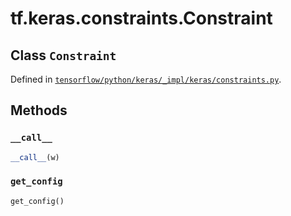 <div itemscope itemtype="http://developers.google.com/ReferenceObject">
<meta itemprop="name" content="tf.keras.constraints.Constraint" />
<meta itemprop="property" content="__call__"/>
<meta itemprop="property" content="get_config"/>
</div>

# tf.keras.constraints.Constraint

## Class `Constraint`





Defined in [`tensorflow/python/keras/_impl/keras/constraints.py`](https://www.tensorflow.org/code/tensorflow/python/keras/_impl/keras/constraints.py).



## Methods

<h3 id="__call__"><code>__call__</code></h3>

``` python
__call__(w)
```



<h3 id="get_config"><code>get_config</code></h3>

``` python
get_config()
```





